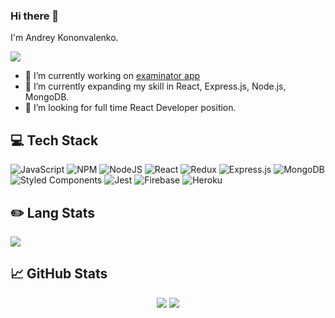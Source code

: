 ### Hi there 👋
I'm Andrey Kononvalenko. 
<p align="left"><img src="https://komarev.com/ghpvc/?username=your-github-AndreyKnovalanko&color=blue&style=plastic&style=for-the-badge"/></p>

- 🔭 I’m currently working on <a href="https://github.com/AndreyKonovalenko/examinator.git"> examinator app<a/>
- 🌱 I’m currently expanding my skill in React, Express.js, Node.js, MongoDB.
- 👯 I’m looking for full time React Developer position.

<!--
**AndreyKonovalenko/AndreyKonovalenko** is a ✨ _special_ ✨ repository because its `README.md` (this file) appears on your GitHub profile.

Here are some ideas to get you started:

- 🔭 I’m currently working on examinator app
- 🌱 I’m currently learning React, Express.js, Node.js, MongoDB.
- 👯 I’m looking to collaborate on ...
- 🤔 I’m looking for help with ...
- 💬 Ask me about ...
- 📫 How to reach me: ...
- 😄 Pronouns: ...
- ⚡ Fun fact: ...
-->


## 💻 Tech Stack
![JavaScript](https://img.shields.io/badge/javascript-%23323330.svg?style=for-the-badge&logo=javascript&logoColor=%23F7DF1E) ![NPM](https://img.shields.io/badge/NPM-%23000000.svg?style=for-the-badge&logo=npm&logoColor=white) ![NodeJS](https://img.shields.io/badge/node.js-6DA55F?style=for-the-badge&logo=node.js&logoColor=white) ![React](https://img.shields.io/badge/react-%2320232a.svg?style=for-the-badge&logo=react&logoColor=%2361DAFB) ![Redux](https://img.shields.io/badge/redux-%23593d88.svg?style=for-the-badge&logo=redux&logoColor=white) ![Express.js](https://img.shields.io/badge/express.js-%23404d59.svg?style=for-the-badge&logo=express&logoColor=%2361DAFB) ![MongoDB](https://img.shields.io/badge/MongoDB-%234ea94b.svg?style=for-the-badge&logo=mongodb&logoColor=white)	![Styled Components](https://img.shields.io/badge/styled--components-DB7093?style=for-the-badge&logo=styled-components&logoColor=white) ![Jest](https://img.shields.io/badge/-jest-%23C21325?style=for-the-badge&logo=jest&logoColor=white) ![Firebase](https://img.shields.io/badge/firebase-%23039BE5.svg?style=for-the-badge&logo=firebase) ![Heroku](https://img.shields.io/badge/heroku-%23430098.svg?style=for-the-badge&logo=heroku&logoColor=white)

## ✏️ Lang Stats
<p align="left">
  <img src="https://github-readme-stats.vercel.app/api/top-langs/?username=AndreyKonovalenko&layout=compact"/>
</p>

## 📈 GitHub Stats
<p align="center">
  <img src="http://github-readme-streak-stats.herokuapp.com?user=AndreyKonovalenko&date_format=j%20M%5B%20Y%5"/>
  <img src="https://github-readme-stats.vercel.app/api?username=AndreyKonovalenko"/>
</p>

